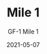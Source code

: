 ---
image_primary: "img/GF+1+Mile+1+Art.jpg"
image_secondary: "img/GF+Mile+1+Interior.jpg"
subtitle: "GF-1 Mile 1"
tags: 
  - "Wall Coverings"
title: "Mile 1"
href: "https://www.areaenvironments.com/order/ed-6-east-hennepin-axafw-lxan5"
designer: "Gabe Fonorow"
category: "Wall Coverings"
manufacturer: "Area Environments"
slug: "/manufacturers/area-environments/wall-coverings/gabe-fonorow-mile-1"
date: "2021-05-07"
---